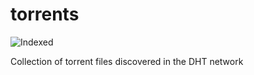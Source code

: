 torrents 
========
![Indexed](https://img.shields.io/badge/indexed-146724-blue)

Collection of torrent files discovered in the DHT network
